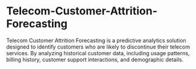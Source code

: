 # Telecom-Customer-Attrition-Forecasting
Telecom Customer Attrition Forecasting is a predictive analytics solution designed to identify customers who are likely to discontinue their telecom services. By analyzing historical customer data, including usage patterns, billing history, customer support interactions, and demographic details.
